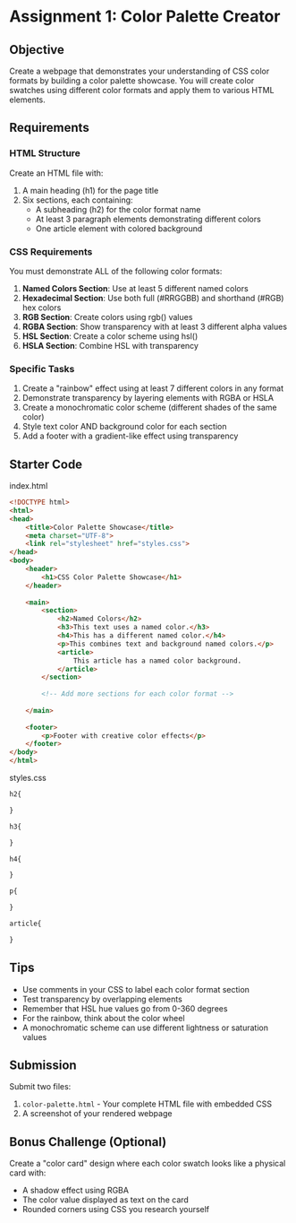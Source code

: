 # Assignment 1: Color Palette Creator

## Objective
Create a webpage that demonstrates your understanding of CSS color formats by building a color palette showcase. You will create color swatches using different color formats and apply them to various HTML elements.

## Requirements

### HTML Structure
Create an HTML file with:
1. A main heading (h1) for the page title
2. Six sections, each containing:
   - A subheading (h2) for the color format name
   - At least 3 paragraph elements demonstrating different colors
   - One article element with colored background

### CSS Requirements
You must demonstrate ALL of the following color formats:
1. **Named Colors Section**: Use at least 5 different named colors
2. **Hexadecimal Section**: Use both full (#RRGGBB) and shorthand (#RGB) hex colors
3. **RGB Section**: Create colors using rgb() values
4. **RGBA Section**: Show transparency with at least 3 different alpha values
5. **HSL Section**: Create a color scheme using hsl()
6. **HSLA Section**: Combine HSL with transparency

### Specific Tasks
1. Create a "rainbow" effect using at least 7 different colors in any format
2. Demonstrate transparency by layering elements with RGBA or HSLA
3. Create a monochromatic color scheme (different shades of the same color)
4. Style text color AND background color for each section
5. Add a footer with a gradient-like effect using transparency

## Starter Code

index.html
```html
<!DOCTYPE html>
<html>
<head>
    <title>Color Palette Showcase</title>
    <meta charset="UTF-8">
    <link rel="stylesheet" href="styles.css">
</head>
<body>
    <header>
        <h1>CSS Color Palette Showcase</h1>
    </header>
    
    <main>
        <section>
            <h2>Named Colors</h2>
            <h3>This text uses a named color.</h3>
            <h4>This has a different named color.</h4>
            <p>This combines text and background named colors.</p>
            <article>
                This article has a named color background.
            </article>
        </section>
        
        <!-- Add more sections for each color format -->
        
    </main>
    
    <footer>
        <p>Footer with creative color effects</p>
    </footer>
</body>
</html>
```

styles.css
```css
h2{

}

h3{

}

h4{

}

p{

}

article{

}


```


## Tips
- Use comments in your CSS to label each color format section
- Test transparency by overlapping elements
- Remember that HSL hue values go from 0-360 degrees
- For the rainbow, think about the color wheel
- A monochromatic scheme can use different lightness or saturation values

## Submission
Submit two files:
1. `color-palette.html` - Your complete HTML file with embedded CSS
2. A screenshot of your rendered webpage

## Bonus Challenge (Optional)
Create a "color card" design where each color swatch looks like a physical card with:
- A shadow effect using RGBA
- The color value displayed as text on the card
- Rounded corners using CSS you research yourself
